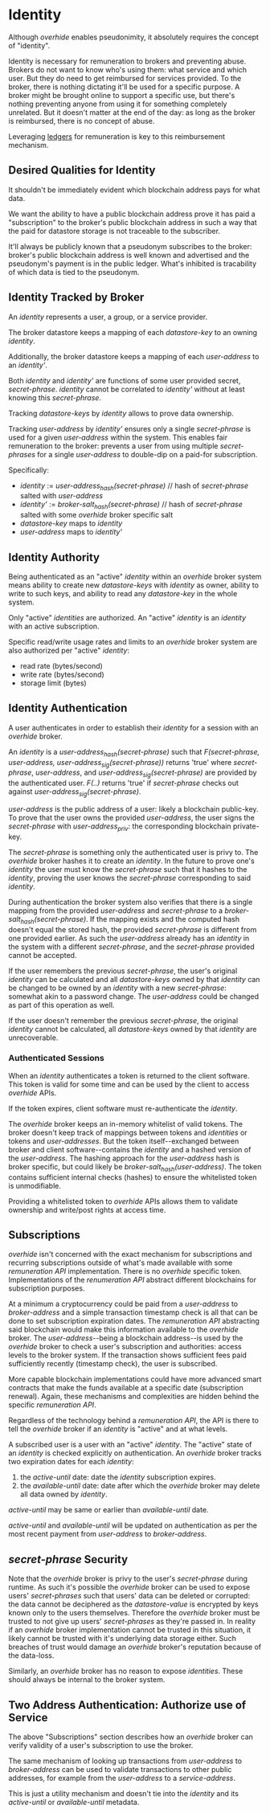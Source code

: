 # Identity

Although *overhide* enables pseudonimity, it absolutely requires the concept of "identity".

Identity is necessary for remuneration to brokers and preventing abuse.  Brokers do not want to know who's using them:  what service and which user.  But they do need to get reimbursed for services provided.  To the broker, there is nothing dictating it'll be used for a specific purpose.  A broker might be brought online to support a specific use, but there's nothing preventing anyone from using it for something completely unrelated.  But it doesn't matter at the end of the day: as long as the broker is reimbursed, there is no concept of abuse.

Leveraging [ledgers](https://stage.ohledger.com/demo/why/why.html) for remuneration is key to this reimbursement mechanism.

## Desired Qualities for Identity

It shouldn't be immediately evident which blockchain address pays for what data.

We want the ability to have a public blockchain address prove it has paid a "subscription" to the broker's public blockchain address in such a way that the paid for datastore storage is not traceable to the subscriber.

It'll always be publicly known that a pseudonym subscribes to the broker:  broker's public blockchain address is well known and advertised and the pseudonym's payment is in the public ledger.  What's inhibited is tracability of which data is tied to the pseudonym.

## Identity Tracked by Broker

An *identity* represents a user, a group, or a service provider.  

The broker datastore keeps a mapping of each *datastore-key* to an owning *identity*.

Additionally, the broker datastore keeps a mapping of each *user-address* to an *identity'*.

Both *identity* and *identity'* are functions of some user provided secret, *secret-phrase*.  *identity* cannot be correlated to *identity'* without at least knowing this *secret-phrase*.

Tracking *datastore-keys* by *identity* allows to prove data ownership.

Tracking *user-address* by *identity'* ensures only a single *secret-phrase* is used for a given *user-address* within the system.  This enables fair remuneration to the broker:  prevents a user from using multiple *secret-phrases* for a single *user-address* to double-dip on a paid-for subscription.

Specifically:

   * *identity* := *user-address<sub>hash</sub>(secret-phrase)* // hash of *secret-phrase* salted with *user-address*
   * *identity'* := *broker-salt<sub>hash</sub>(secret-phrase)* // hash of *secret-phrase* salted with some *overhide* broker specific salt
   * *datastore-key* maps to *identity* 
   * *user-address* maps to *identity'*

## Identity Authority

Being authenticated as an "active" *identity* within an *overhide* broker system means ability to create new *datastore-keys* with *identity* as owner, ability to write to such keys, and ability to read any *datastore-key* in the whole system.

Only "active" *identities* are authorized.  An "active" *identity* is an *identity* with an active subscription.

Specific read/write usage rates and limits to an *overhide* broker system are also authorized per "active" *identity*:

   * read rate (bytes/second)
   * write rate (bytes/second)
   * storage limit (bytes)

## Identity Authentication

A user authenticates in order to establish their *identity* for a session with an *overhide* broker.

An *identity* is a *user-address<sub>hash</sub>(secret-phrase)* such that *F(secret-phrase, user-address, user-address<sub>sig</sub>(secret-phrase))* returns 'true' where *secret-phrase*, *user-address*, and *user-address<sub>sig</sub>(secret-phrase)* are provided by the authenticated user.  *F(..)* returns 'true' if *secret-phrase* checks out against *user-address<sub>sig</sub>(secret-phrase)*.  

*user-address* is the public address of a user: likely a blockchain public-key.  To prove that the user owns the provided *user-address*, the user signs the *secret-phrase* with *user-address<sub>priv</sub>*: the corresponding blockchain private-key.  

The *secret-phrase* is something only the authenticated user is privy to.  The *overhide* broker hashes it to create an *identity*.  In the future to prove one's *identity* the user must know the *secret-phrase* such that it hashes to the *identity*, proving the user knows the *secret-phrase* corresponding to said *identity*.

During authentication the broker system also verifies that there is a single mapping from the provided *user-address* and *secret-phrase* to a *broker-salt<sub>hash</sub>(secret-phrase)*.  If the mapping exists and the computed hash doesn't equal the stored hash, the provided *secret-phrase* is different from one provided earlier.  As such the *user-address* already has an *identity* in the system with a different *secret-phrase*, and the *secret-phrase* provided cannot be accepted.

If the user remembers the previous *secret-phrase*, the user's original *identity* can be calculated and all *datastore-keys* owned by that *identity* can be changed to be owned by an *identity* with a new *secret-phrase*:  somewhat akin to a password change.  The *user-address* could be changed as part of this operation as well.

If the user doesn't remember the previous *secret-phrase*, the original *identity* cannot be calculated, all *datastore-keys* owned by that *identity* are unrecoverable.

### Authenticated Sessions

When an *identity* authenticates a token is returned to the client software.  This token is valid for some time and can be used by the client to access *overhide* APIs.  

If the token expires, client software must re-authenticate the *identity*.

The *overhide* broker keeps an in-memory whitelist of valid tokens.  The broker doesn't keep track of mappings between tokens and *identities* or tokens and *user-addresses*.  But the token itself--exchanged between broker and client software--contains the *identity* and a hashed version of the *user-address*.  The hashing approach for the *user-address* hash is broker specific, but could likely be *broker-salt<sub>hash</sub>(user-address)*.  The token contains sufficient internal checks (hashes) to ensure the whitelisted token is unmodifiable.

Providing a whitelisted token to *overhide* APIs allows them to validate ownership and write/post rights at access time.

## Subscriptions

*overhide* isn't concerned with the exact mechanism for subscriptions and recurring subscriptions outside of what's made available with some *remuneration API* implementation.  There is no *overhide* specific token.  Implementations of the *renumeration API* abstract different blockchains for subscription purposes.  

At a minimum a cryptocurrency could be paid from a *user-address* to *broker-address* and a simple transaction timestamp check is all that can be done to set subscription expiration dates.  The *remuneration API* abstracting said blockchain would make this information available to the *overhide* broker.  The *user-address*--being a blockchain address--is used by the *overhide* broker to check a user's subscription and authorities: access levels to the broker system.  If the transaction shows sufficient fees paid sufficiently recently (timestamp check), the user is subscribed.

More capable blockchain implementations could have more advanced smart contracts that make the funds available at a specific date (subscription renewal).  Again, these mechanisms and complexities are hidden behind the specific *remuneration API*.

Regardless of the technology behind a *remuneration API*, the API is there to tell the *overhide* broker if an *identity* is "active" and at what levels.

A subscribed user is a user with an "active" *identity*.  The "active" state of an *identity* is checked explicitly on authentication.  An *overhide* broker tracks two expiration dates for each *identity*:

   1. the *active-until* date: date the *identity* subscription expires.
   1. the *available-until* date: date after which the *overhide* broker may delete all data owned by *identity*.

*active-until* may be same or earlier than *available-until* date.

*active-until* and *available-until* will be updated on authentication as per the most recent payment from *user-address* to *broker-address*.

## *secret-phrase* Security

Note that the *overhide* broker is privy to the user's *secret-phrase* during runtime.  As such it's possible the *overhide* broker can be used to expose users' *secret-phrases* such that users' data can be deleted or corrupted: the data cannot be deciphered as the *datastore-value* is encrypted by keys known only to the users themselves.  Therefore the *overhide* broker must be trusted to not give up users' *secret-phrases* as they're passed in.  In reality if an *overhide* broker implementation cannot be trusted in this situation, it likely cannot be trusted with it's underlying data storage either.  Such breaches of trust would damage an *overhide* broker's reputation because of the data-loss.

Similarly, an *overhide* broker has no reason to expose *identities*.  These should always be internal to the broker system.

## Two Address Authentication:  Authorize use of Service

The above "Subscriptions" section describes how an *overhide* broker can verify validity of a user's subscription to use the broker.

The same mechanism of looking up transactions from *user-address* to *broker-address* can be used to validate transactions to other public addresses, for example from the *user-address* to a *service-address*.

This is just a utility mechanism and doesn't tie into the *identity* and its *active-until* or *available-until* metadata.

